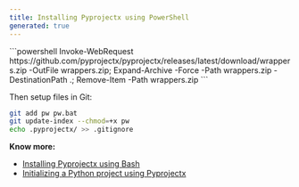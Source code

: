 ```yaml
---
title: Installing Pyprojectx using PowerShell
generated: true
---
```


<div markdown="1" class="ans">
```powershell
Invoke-WebRequest https://github.com/pyprojectx/pyprojectx/releases/latest/download/wrappers.zip -OutFile wrappers.zip; Expand-Archive -Force -Path wrappers.zip -DestinationPath .; Remove-Item -Path wrappers.zip
```
</div>

Then setup files in Git:
```bash
git add pw pw.bat
git update-index --chmod=+x pw
echo .pyprojectx/ >> .gitignore
```

**Know more:**
- [Installing Pyprojectx using Bash](/en-US/pyprojectx/install-in-bash)
- [Initializing a Python project using Pyprojectx](/en-US/pyprojectx/initialize)

